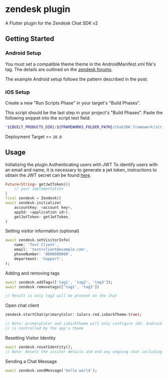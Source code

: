 # zendesk plugin

A Flutter plugin for the Zendesk Chat SDK v2

## Getting Started

### Android Setup

You must set a compatible theme theme in the AndroidManifest.xml file's <application> tag. The details are outlined on the [zendesk forums](https://develop.zendesk.com/hc/en-us/community/posts/360043932734/comments/360011819933).

The example Android setup follows the pattern described in the post.

### iOS Setup

Create a new "Run Scripts Phase" in your target's "Build Phases".

This script should be the last step in your project's "Build Phases". Paste the following snippet into the script text field:

```bash
"${BUILT_PRODUCTS_DIR}/${FRAMEWORKS_FOLDER_PATH}/ChatSDK.framework/strip-frameworks.sh"
```

Deployment Target >= `10.0`

## Usage

Initializing the plugin
Authenticating users with JWT
To identify users with an email and name, it is necessary to generate a jwt token, instructions to obtain the JWT secret can be found [here](https://developer.zendesk.com/documentation/classic-web-widget-sdks/chat-sdk-v2/working-with-the-chat-sdk/enabling-authenticated-users-with-the-chat-sdk-/#generating-a-chat-shared-secret).

```dart
Future<String> getJwtToken(){
    // your implementation
}
final zendesk = Zendesk()
await zendesk.initialize(
    accountKey: <account key>,
    appId: <application id>),
    getJwtToken: getJwtToken,
)
```

Setting visitor information (optional)

```dart
await zendesk.setVisitorInfo(
    name: 'Text Client',
    email: 'test+client@example.com',
    phoneNumber: '0000000000',
    department: 'Support',
);
```

Adding and removing tags

```dart
await zendesk.addTags(['tag1', 'tag2', 'tag3']);
await zendesk.removetags(['tag1', 'tag3'])

// Result is only tag2 will be present on the chat
```

Open chat client

```dart
zendesk.startChat(primaryColor: Colors.red,isDarkTheme:true);

// Note: primaryColor and isDarkTheme will only configure iOS. Android AppBar color
// is controlled by the app's theme
```

Resetting Visitor Identity

```dart
await zendesk.resetIdentity();
// Note: Resets the visitor details and end any ongoing chat including chat log history
```

Sending a Chat Message

```dart
await zendesk.sendMessage('hello world');
```
